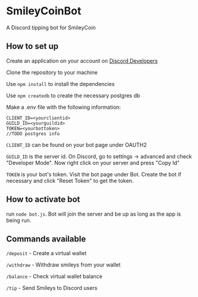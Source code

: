 # SmileyCoinBot
A Discord tipping bot for SmileyCoin

## How to set up

Create an application on your account on [Discord Developers](https://discord.com/developers/applications/)

Clone the repository to your machine

Use `npm install` to install the dependencies
    
Use `npm createdb` to create the necessary postgres db

Make a .env file with the following information:
```
CLIENT_ID=<yourclientid>
GUILD_ID=<yourguildid>
TOKEN=<yourbottoken>
//TODO postgres info
```
`CLIENT_ID` can be found on your bot page under OAUTH2

`GUILD_ID` is the server id. On Discord, go to settings -> advanced and check "Developer Mode". Now right click on your server and press "Copy Id"

`TOKEN` is your bot's token. Visit the bot page under Bot. Create the bot if necessary and click "Reset Token" to get the token.
    
    
## How to activate bot

run `node bot.js`. Bot will join the server and be up as long as the app is being run.

## Commands available


`/deposit` - Create a virtual wallet

`/withdraw` - Withdraw smileys from your wallet

`/balance` - Check virtual wallet balance

`/tip` - Send Smileys to Discord users
